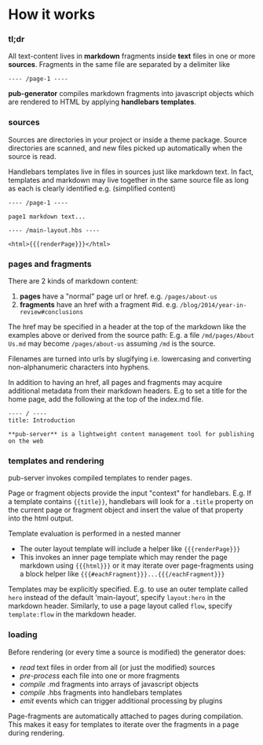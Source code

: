 # How it works

### tl;dr
All text-content lives in **markdown** fragments inside **text** files in one or more **sources**. Fragments in the same file are separated by a delimiter like

    ---- /page-1 ----

**pub-generator** compiles markdown fragments into javascript objects which are rendered to HTML by applying **handlebars templates**.


### sources
Sources are directories in your project or inside a theme package. Source directories are scanned, and new files picked up automatically when the source is read.

Handlebars templates live in files in sources just like markdown text. In fact, templates and markdown may live together in the same source file as long as each is clearly identified e.g. (simplified content)


    ---- /page-1 ----

    page1 markdown text...

    ---- /main-layout.hbs ----

    <html>{{{renderPage}}}</html>



### pages and fragments
There are 2 kinds of markdown content:

1. **pages** have a "normal" page url or href. e.g. `/pages/about-us`
2. **fragments** have an href with a fragment #id. e.g. `/blog/2014/year-in-review#conclusions`

The href may be specified in a header at the top of the markdown like the examples above or derived from the source path: E.g. a file `/md/pages/About Us.md` may become `/pages/about-us` assuming `/md` is the source.

Filenames are turned into urls by slugifying i.e. lowercasing and converting non-alphanumeric characters into hyphens.

In addition to having an href, all pages and fragments may acquire additional metadata from their markdown headers. E.g to set a title for the home page, add the following at the top of the index.md file.

    ---- / ----
    title: Introduction

    **pub-server** is a lightweight content management tool for publishing on the web


### templates and rendering
pub-server invokes compiled templates to render pages.

Page or fragment objects provide the input "context" for handlebars. E.g. If a template contains `{{title}}`, handlebars will look for a `.title` property on the current page or fragment object and insert the value of that property into the html output.

Template evaluation is performed in a nested manner

- The outer layout template will include a helper like `{{{renderPage}}}`
- This invokes an inner page template which may render the page markdown using `{{{html}}}` or it may iterate over page-fragments using a block helper like `{{{#eachFragment}}}...{{{/eachFragment}}}`

Templates may be explicitly specified. E.g. to use an outer template called `hero` instead of the default 'main-layout', specify `layout:hero` in the markdown header. Similarly, to use a page layout called `flow`, specify `template:flow` in the markdown header.


### loading
Before rendering (or every time a source is modified) the generator does:

- *read* text files in order from all (or just the modified) sources
- *pre-process* each file into one or more fragments
- *compile* .md fragments into arrays of javascript objects
- *compile* .hbs fragments into handlebars templates
- *emit* events which can trigger additional processing by plugins

Page-fragments are automatically attached to pages during compilation. This makes it easy for templates to iterate over the fragments in a page during rendering.
